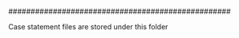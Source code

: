 ##################################################

Case statement files  are stored under this folder

